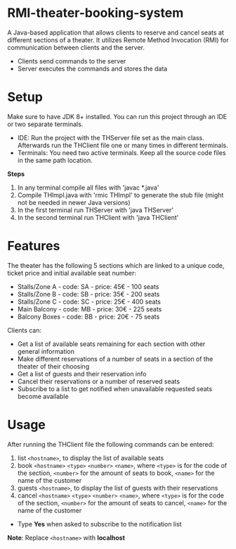 # RMI-theater-booking-system
A Java-based application that allows clients to reserve and cancel seats at different sections of a theater.
It utilizes Remote Method Invocation (RMI) for communication between clients and the server.
- Clients send commands to the server
- Server executes the commands and stores the data

# Setup
Make sure to have JDK 8+ installed. You can run this project through an IDE or two separate terminals.
- IDE: Run the project with the THServer file set as the main class. Afterwards run the THClient file one or many times in different terminals.
- Terminals: You need two active terminals. Keep all the source code files in the same path location.

**Steps**
  1. In any terminal compile all files with 'javac *.java'
  2. Compile THImpl.java with 'rmic THImpl' to generate the stub file (might not be needed in newer Java versions)
  3. In the first terminal run THServer with 'java THServer'
  4. In the second terminal run THClient with 'java THClient'

# Features
The theater has the following 5 sections which are linked to a unique code, ticket price and initial available seat number:
- Stalls/Zone A - code: SA - price: 45€ - 100 seats
- Stalls/Zone B - code: SB - price: 35€ - 200 seats
- Stalls/Zone C - code: SC - price: 25€ - 400 seats
- Main Balcony  - code: MB - price: 30€ - 225 seats
- Balcony Boxes - code: BB - price: 20€ - 75 seats

Clients can:
- Get a list of available seats remaining for each section with other general information
- Make different reservations of a number of seats in a section of the theater of their choosing
- Get a list of guests and their reservation info
- Cancel their reservations or a number of reserved seats
- Subscribe to a list to get notified when unavailable requested seats become available

# Usage
After running the THClient file the following commands can be entered:
1. list `<hostname>`, to display the list of available seats
2. book `<hostname>` `<type>` `<number>` `<name>`, where `<type>` is for the code of the section, `<number>` for the amount of seats to book, `<name>` for the name of the customer
3. guests `<hostname>`, to display the list of guests with their reservations
4. cancel `<hostname>` `<type>` `<number>` `<name>`, where `<type>` is for the code of the section, `<number>` for the amount of seats to cancel, `<name>` for the name of the customer
- Type **Yes** when asked to subscribe to the notification list  

**Note**: Replace `<hostname>` with **localhost**
